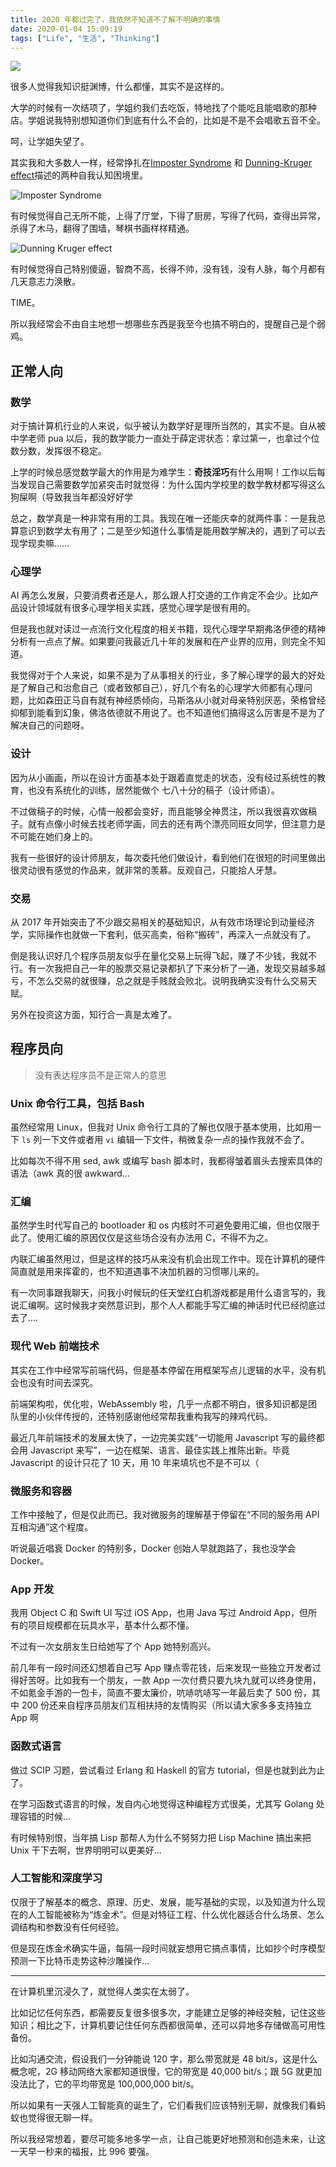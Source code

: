 ```yaml
---
title: 2020 年都过完了，我依然不知道不了解不明确的事情
date: 2020-01-04 15:09:19
tags: ["Life", "生活", "Thinking"]
---
```


![](/things-i-dont-know-as-of-2020/featured.jpg)

很多人觉得我知识挺渊博，什么都懂，其实不是这样的。

大学的时候有一次结项了，学姐约我们去吃饭，特地找了个能吃且能唱歌的那种店。学姐说我特别想知道你们到底有什么不会的，比如是不是不会唱歌五音不全。

呵，让学姐失望了。

其实我和大多数人一样，经常挣扎在[Imposter Syndrome](https://en.wikipedia.org/wiki/Impostor_syndrome) 和 [Dunning-Kruger effect](https://en.wikipedia.org/wiki/Dunning%E2%80%93Kruger_effect)描述的两种自我认知困境里。

![Imposter Syndrome](/things-i-dont-know-as-of-2020/imposter-syndrome.jpg)

有时候觉得自己无所不能，上得了厅堂，下得了厨房，写得了代码，查得出异常，杀得了木马，翻得了围墙，琴棋书画样样精通。

![Dunning Kruger effect](/things-i-dont-know-as-of-2020/dunning-kruger.jpg)

有时候觉得自己特别傻逼，智商不高，长得不帅，没有钱，没有人脉，每个月都有几天意志力涣散。

TIME。

所以我经常会不由自主地想一想哪些东西是我至今也搞不明白的，提醒自己是个弱鸡。

## 正常人向

### 数学

对于搞计算机行业的人来说，似乎被认为数学好是理所当然的，其实不是。自从被中学老师 pua 以后，我的数学能力一直处于薛定谔状态：拿过第一，也拿过个位数分数，发挥很不稳定。

上学的时候总感觉数学最大的作用是为难学生：**奇技淫巧**有什么用啊！工作以后每当发现自己需要数学加紧突击时就觉得：为什么国内学校里的数学教材都写得这么狗屎啊（导致我当年都没好好学

总之，数学真是一种非常有用的工具。我现在唯一还能庆幸的就两件事：一是我总算意识到数学太有用了；二是至少知道什么事情是能用数学解决的，遇到了可以去现学现卖嘛……

### 心理学

AI 再怎么发展，只要消费者还是人，那么跟人打交道的工作肯定不会少。比如产品设计领域就有很多心理学相关实践，感觉心理学是很有用的。

但是我也就对读过一点流行文化程度的相关书籍，现代心理学早期弗洛伊德的精神分析有一点点了解。如果要问我最近几十年的发展和在产业界的应用，则完全不知道。

我觉得对于个人来说，如果不是为了从事相关的行业，多了解心理学的最大的好处是了解自己和治愈自己（或者致郁自己），好几个有名的心理学大师都有心理问题，比如森田正马自有就有神经质倾向，马斯洛从小就对母亲特别厌恶，荣格曾经抑郁到能看到幻象，佛洛依德就不用说了。也不知道他们搞得这么厉害是不是为了解决自己的问题呀。

### 设计

因为从小画画，所以在设计方面基本处于跟着直觉走的状态，没有经过系统性的教育，也没有系统化的训练，居然能做个 七八十分的稿子（设计师语）。

不过做稿子的时候，心情一般都会变好，而且能够全神贯注，所以我很喜欢做稿子。就有点像小时候去找老师学画，同去的还有两个漂亮同班女同学，但注意力是不可能在她们身上的。

我有一些很好的设计师朋友，每次委托他们做设计，看到他们在很短的时间里做出很灵动很有感觉的作品来，就非常的羡慕。反观自己，只能拾人牙慧。

### 交易

从 2017 年开始突击了不少跟交易相关的基础知识，从有效市场理论到动量经济学，实际操作也就做一下套利，低买高卖，俗称“搬砖”，再深入一点就没有了。

倒是我认识好几个程序员朋友似乎在量化交易上玩得飞起，赚了不少钱，我就不行。有一次我把自己一年的股票交易记录都扒了下来分析了一通，发现交易越多越亏，不怎么交易的就很赚，总之就是手贱就会败北。说明我确实没有什么交易天赋。

另外在投资这方面，知行合一真是太难了。

## 程序员向

> 没有表达程序员不是正常人的意思

### Unix 命令行工具，包括 Bash

虽然经常用 Linux，但我对 Unix 命令行工具的了解也仅限于基本使用，比如用一下 `ls` 列一下文件或者用 `vi` 编辑一下文件，稍微复杂一点的操作我就不会了。

比如每次不得不用 sed, awk 或编写 bash 脚本时，我都得皱着眉头去搜索具体的语法（awk 真的很 awkward...

### 汇编

虽然学生时代写自己的 bootloader 和 os 内核时不可避免要用汇编，但也仅限于此了。使用汇编的原因仅仅是这些场合没有办法用 C，不得不为之。

内联汇编虽然用过，但是这样的技巧从来没有机会出现工作中。现在计算机的硬件简直就是用来挥霍的，也不知道遇事不决加机器的习惯哪儿来的。

有一次同事跟我聊天，问我小时候玩的任天堂红白机游戏都是用什么语言写的，我说汇编啊。这时候我才突然意识到，那个人人都能手写汇编的神话时代已经彻底过去了....

### 现代 Web 前端技术

其实在工作中经常写前端代码，但是基本停留在用框架写点儿逻辑的水平，没有机会也没有时间去深究。

前端架构啦，优化啦，WebAssembly 啦，几乎一点都不明白，很多知识都是团队里的小伙伴传授的，还特别感谢他经常帮我重构我写的辣鸡代码。

最近几年前端技术的发展太快了，一边完美实践“一切能用 Javascript 写的最终都会用 Javascript 来写”，一边在框架、语言、最佳实践上推陈出新。毕竟 Javascript 的设计只花了 10 天，用 10 年来填坑也不是不可以（

### 微服务和容器

工作中接触了，但是仅此而已。我对微服务的理解基于停留在“不同的服务用 API 互相沟通”这个程度。

听说最近唱衰 Docker 的特别多，Docker 创始人早就跑路了，我也没学会 Docker。

### App 开发

我用 Object C 和 Swift UI 写过 iOS App，也用 Java 写过 Android App，但所有的项目规模都在玩具水平，基本什么都不懂。

不过有一次女朋友生日给她写了个 App 她特别高兴。

前几年有一段时间还幻想着自己写 App 赚点零花钱，后来发现一些独立开发者过得好苦呀。比如我有一个朋友，一款 App 一次付费只要九块九就可以终身使用，不如氪金手游的一包卡，简直不要太廉价，吭哧吭哧写一年最后卖了 500 份，其中 200 份还来自程序员朋友们互相扶持的友情购买（所以请大家多多支持独立 App 啊

### 函数式语言

做过 SCIP 习题，尝试看过 Erlang 和 Haskell 的官方 tutorial，但是也就到此为止了。

在学习函数式语言的时候，发自内心地觉得这种编程方式很美，尤其写 Golang 处理容错的时候...

有时候特别恨，当年搞 Lisp 那帮人为什么不努努力把 Lisp Machine 搞出来把 Unix 干下去啊，世界明明可以更美好...

### 人工智能和深度学习

仅限于了解基本的概念、原理、历史、发展，能写基础的实现，以及知道为什么现在的人工智能被称为“炼金术”。但是对特征工程、什么优化器适合什么场景、怎么调结构和参数没有任何经验。

但是现在炼金术确实牛逼，每隔一段时间就妄想用它搞点事情，比如抄个时序模型预测一下比特币走势这种沙雕操作...

---

在计算机里沉浸久了，就觉得人类实在太弱了。

比如记忆任何东西，都需要反复很多很多次，才能建立足够的神经突触，记住这些知识；相比之下，计算机要记住任何东西都很简单，还可以异地多存储做高可用性备份。

比如沟通交流，假设我们一分钟能说 120 字，那么带宽就是 48 bit/s，这是什么概念呢，2G 移动网络大家都知道很慢，它的带宽是 40,000 bit/s；跟 5G 就更加没法比了，它的平均带宽是 100,000,000 bit/s。

所以如果有一天强人工智能真的诞生了，它们看我们应该特别无聊，就像我们看蚂蚁也觉得很无聊一样。

所以我经常想着，要尽可能多地多学一点，让自己能更好地预测和创造未来，让这一天早一秒来的福报，比 996 要强。


